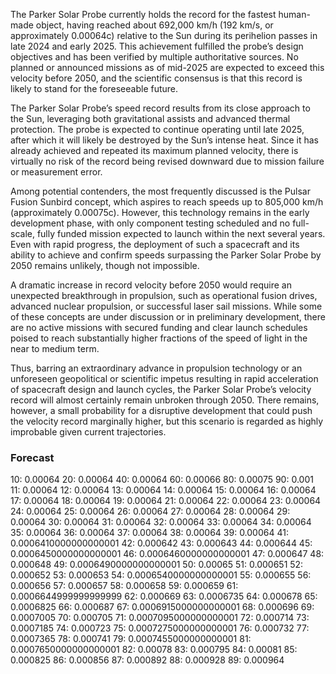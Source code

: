The Parker Solar Probe currently holds the record for the fastest human-made object, having reached about 692,000 km/h (192 km/s, or approximately 0.00064c) relative to the Sun during its perihelion passes in late 2024 and early 2025. This achievement fulfilled the probe’s design objectives and has been verified by multiple authoritative sources. No planned or announced missions as of mid-2025 are expected to exceed this velocity before 2050, and the scientific consensus is that this record is likely to stand for the foreseeable future.

The Parker Solar Probe’s speed record results from its close approach to the Sun, leveraging both gravitational assists and advanced thermal protection. The probe is expected to continue operating until late 2025, after which it will likely be destroyed by the Sun’s intense heat. Since it has already achieved and repeated its maximum planned velocity, there is virtually no risk of the record being revised downward due to mission failure or measurement error.

Among potential contenders, the most frequently discussed is the Pulsar Fusion Sunbird concept, which aspires to reach speeds up to 805,000 km/h (approximately 0.00075c). However, this technology remains in the early development phase, with only component testing scheduled and no full-scale, fully funded mission expected to launch within the next several years. Even with rapid progress, the deployment of such a spacecraft and its ability to achieve and confirm speeds surpassing the Parker Solar Probe by 2050 remains unlikely, though not impossible.

A dramatic increase in record velocity before 2050 would require an unexpected breakthrough in propulsion, such as operational fusion drives, advanced nuclear propulsion, or successful laser sail missions. While some of these concepts are under discussion or in preliminary development, there are no active missions with secured funding and clear launch schedules poised to reach substantially higher fractions of the speed of light in the near to medium term.

Thus, barring an extraordinary advance in propulsion technology or an unforeseen geopolitical or scientific impetus resulting in rapid acceleration of spacecraft design and launch cycles, the Parker Solar Probe’s velocity record will almost certainly remain unbroken through 2050. There remains, however, a small probability for a disruptive development that could push the velocity record marginally higher, but this scenario is regarded as highly improbable given current trajectories.

### Forecast

10: 0.00064
20: 0.00064
40: 0.00064
60: 0.00066
80: 0.00075
90: 0.001
11: 0.00064
12: 0.00064
13: 0.00064
14: 0.00064
15: 0.00064
16: 0.00064
17: 0.00064
18: 0.00064
19: 0.00064
21: 0.00064
22: 0.00064
23: 0.00064
24: 0.00064
25: 0.00064
26: 0.00064
27: 0.00064
28: 0.00064
29: 0.00064
30: 0.00064
31: 0.00064
32: 0.00064
33: 0.00064
34: 0.00064
35: 0.00064
36: 0.00064
37: 0.00064
38: 0.00064
39: 0.00064
41: 0.0006410000000000001
42: 0.000642
43: 0.000643
44: 0.000644
45: 0.0006450000000000001
46: 0.0006460000000000001
47: 0.000647
48: 0.000648
49: 0.0006490000000000001
50: 0.00065
51: 0.000651
52: 0.000652
53: 0.000653
54: 0.0006540000000000001
55: 0.000655
56: 0.000656
57: 0.000657
58: 0.000658
59: 0.000659
61: 0.0006644999999999999
62: 0.000669
63: 0.0006735
64: 0.000678
65: 0.0006825
66: 0.000687
67: 0.0006915000000000001
68: 0.000696
69: 0.0007005
70: 0.000705
71: 0.0007095000000000001
72: 0.000714
73: 0.0007185
74: 0.000723
75: 0.0007275000000000001
76: 0.000732
77: 0.0007365
78: 0.000741
79: 0.0007455000000000001
81: 0.0007650000000000001
82: 0.00078
83: 0.000795
84: 0.00081
85: 0.000825
86: 0.000856
87: 0.000892
88: 0.000928
89: 0.000964